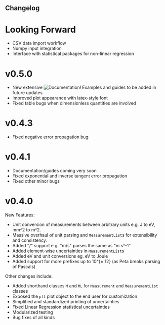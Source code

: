 ## Changelog

# Looking Forward

- CSV data import workflow
- Numpy input integration
- Interface with statistical packages for non-linear regression

# v0.5.0
- New extensive ![Documentation](https://www.cianlm.dev/labtex)! Examples and guides to be added in future updates.
- Improved plot appearance with latex-style font
- Fixed table bugs when dimensionless quantities are involved
# v0.4.3
- Fixed negative error propagation bug
# v0.4.1
- Documentation/guides coming very soon
- Fixed exponential and inverse tangent error propagation
- Fixed other minor bugs
# v0.4.0

New Features:
- Unit conversion of measurements between arbitrary units e.g. J to eV, mm^2 to m^2.
- Massive overhaul of unit parsing and `MeasurementList`s for extensibility and consistency.
- Added "/" support e.g. "m/s" parses the same as "m s^-1"
- Added element-wise uncertainties in `MeasurementList`s
- Added eV and unit conversions eg. eV to Joule
- Added support for more prefixes up to 10^{± 12} (as Peta breaks parsing of Pascals)

Other changes include:
- Added shorthand classes `M` and `ML` for `Measurement` and `MeasurementList` classes
- Exposed the `plt` plot object to the end user for customization
- Simplified and standardized printing of uncertainties
- Fixed Linear Regression statistical uncertainties
- Modularized testing
- Bug fixes of all kinds

